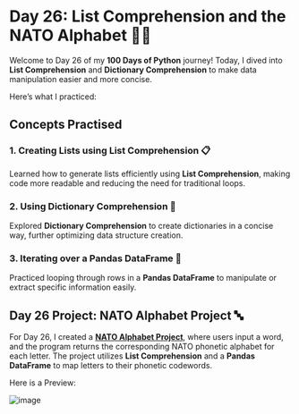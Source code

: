 # Day 26: List Comprehension and the NATO Alphabet 📝🔤

Welcome to Day 26 of my **100 Days of Python** journey! Today, I dived into **List Comprehension** and **Dictionary Comprehension** to make data manipulation easier and more concise.

Here’s what I practiced:

## Concepts Practised

### 1. Creating Lists using List Comprehension 📋
Learned how to generate lists efficiently using **List Comprehension**, making code more readable and reducing the need for traditional loops.

### 2. Using Dictionary Comprehension 📖
Explored **Dictionary Comprehension** to create dictionaries in a concise way, further optimizing data structure creation.

### 3. Iterating over a Pandas DataFrame 🐼
Practiced looping through rows in a **Pandas DataFrame** to manipulate or extract specific information easily.

## Day 26 Project: NATO Alphabet Project 🔤

For Day 26, I created a [**NATO Alphabet Project**](main.py), where users input a word, and the program returns the corresponding NATO phonetic alphabet for each letter. The project utilizes **List Comprehension** and a **Pandas DataFrame** to map letters to their phonetic codewords.

Here is a Preview:

![image](https://github.com/user-attachments/assets/f8401cf1-8495-4023-af4b-f3ca27a547ac)
